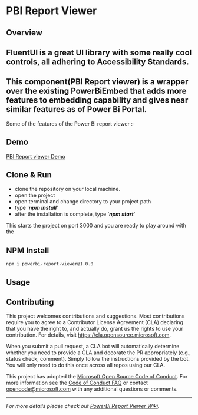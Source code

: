 # PBI Report Viewer

## Overview
## FluentUI is a great UI library with some really cool controls, all adhering to Accessibility Standards.

## This component(PBI Report viewer) is a wrapper over the existing PowerBiEmbed that adds more features to embedding capability and gives near similar features as of Power Bi Portal.

Some of the features of the Power Bi report viewer :-


## Demo
[PBI Report viewer Demo]()

## Clone & Run
- clone the repository on your local machine.
- open the project
- open terminal and change directory to your project path
- type '***npm install***'
- after the installation is complete, type '***npm start***'

This starts the project on port 3000 and you are ready to play around with the 

## NPM Install
    npm i powerbi-report-viewer@1.0.0

## Usage
   

## Contributing

This project welcomes contributions and suggestions.  Most contributions require you to agree to a
Contributor License Agreement (CLA) declaring that you have the right to, and actually do, grant us
the rights to use your contribution. For details, visit https://cla.opensource.microsoft.com.

When you submit a pull request, a CLA bot will automatically determine whether you need to provide
a CLA and decorate the PR appropriately (e.g., status check, comment). Simply follow the instructions
provided by the bot. You will only need to do this once across all repos using our CLA.

This project has adopted the [Microsoft Open Source Code of Conduct](https://opensource.microsoft.com/codeofconduct/).
For more information see the [Code of Conduct FAQ](https://opensource.microsoft.com/codeofconduct/faq/) or
contact [opencode@microsoft.com](mailto:opencode@microsoft.com) with any additional questions or comments.

---

_For more details please check out [PowerBi Report Viewer Wiki]()._